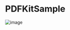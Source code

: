 # PDFKitSample

![image](https://user-images.githubusercontent.com/7898437/50054775-048ce280-0189-11e9-817e-7f01d21e244a.png)
